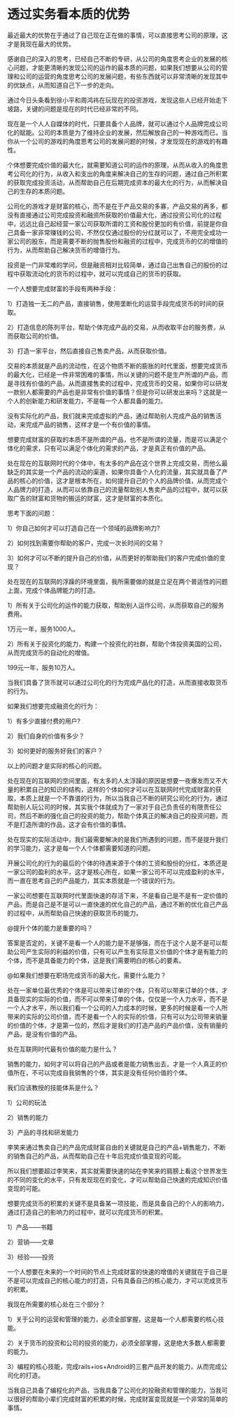 # 透过实务看本质的优势

最近最大的优势在于通过了自己现在正在做的事情，可以直接思考公司的原理，这才是我现在最大的优势。

感谢自己的深入的思考，已经自己不断的专研，从公司的角度思考企业的发展的核心问题，才能更清晰的发现公司的运作的最本质的问题，如果我们想要从公司的管理和公司的运营的角度思考公司的发展问题，有些东西就可以非常清晰的发现其中的优缺点，从而知道自己下一步的走向。

通过今日头条看到徐小平和周鸿祎在玩现在的投资游戏，发现这些人已经开始走下坡路，关键的问题是现在的时代已经非常的不同。

现在是一个人人自媒体的时代，只要具备个人品牌，就可以通过个人品牌完成公司化的赋能。公司的本质是为了维持企业的发展，然后解放自己的一种游戏而已，当你从一个公司的游戏的角度思考公司的发展问题的时候，才发现现在的游戏的有趣性。

个体想要完成价值的最大化，就需要知道公司的运作的原理，从而从收入的角度思考公司化的行为，从收入和支出的角度来解决自己的生存的问题，通过自己所积累的获取完成投资活动，从而帮助自己在后期完成资本的最大化的行为，从而解决自己的生存的本质问题。

公司化的游戏才是财富的核心，而不是在于产品交易的多寡，产品交易的再多，都没有直接通过公司完成投资和融资所获取的价值最大化，通过投资公司化的过程中，远远比自己起经营一家公司获取所谓的工资和股份更加的有价值，前提是你自己具备一家非常赚钱的公司，不然仅仅通过股份的分红就可以了，不用完全成功一家公司的股东，而是需要不断的抛售股份和融资的过程中，完成货币的亿的增值的行为，从而帮助自己解决货币的增值行为。

投资是一门非常难的学问，但是融资相对比较简单，通过自己出售自己的股份的过程中获取流动化的货币的过程中，就可以完成自己的货币的获取。

一个人想要完成财富的手段有两种手段：

1）打造独一无二的产品，直接销售，使用垄断化的运营手段完成货币的时间的获取。

2）打造信息的陈列平台，帮助个体完成产品的交易，从而收取平台的服务费，从而获取公司的价值。

3）打造一家平台，然后直接自己售卖产品，从而获取价值。

交易的本质就是产品的流动性，在这个物质不断的膨胀的时代里面，想要完成货币的最大化，已经是一件非常困难的事情，所以关键的问题不是生产所谓的产品，而是寻找有价值的产品，从而直接售卖的过程中，完成货币的交易，如果你可以研发一款别人都需要的产品也是非常有价值的事情？但是你可以研发出来吗？这就是一个人的创新能力和研发能力，不是每一个人都具备的能力。

没有实际化的产品，我们就来完成虚拟的产品，通过帮助别人完成产品的销售活动，来完成产品的销售，这样才是一个有价值的事情。

想要完成财富的获取的本质不是所谓的产品，也不是所谓的流量，而是可以满足个体化的需求，只有可以满足个体化的需求的产品，才是真正有价值的产品。

处在现在的互联网时代的个体中，有太多的产品在这个世界上完成交易，而他么最缺乏的其实是一个产品的流动的渠道，如果你具备个人化的流量，其实就具备了产品的核心的价值，这才是根本所在，如何提升自己的个人的品牌价值，从而完成个人品牌力的打造，从而可以依靠自己的流量帮助别人售卖产品的过程中，就可以获取广告的财富和货物的搬运的财富，这才是财富的本质化。

思考下面的问题：

1）你自己如何才可以打造自己在一个领域的品牌影响力?

2）如何找到需要你帮助的客户，完成一次长时间的交易？

3）如何才可以不断的提升自己的价值，从而更好的帮助我们的客户完成价值的变现？

处在现在的互联网的浮躁的环境里面，我所需要做的就是立足在两个普适性的问题上面，完成个体品牌能力的打造。

1）所有关于公司化的运作的能力获取，帮助别人运作公司，从而获取自己的服务费用。

1万元一年，服务1000人。

2）所有关于投资化的能力，构建一个投资化的社群，帮助个体投资美国的公司，从而完成货币的自动化的增值。

199元一年，服务10万人。

当我们具备了货币就可以通过公司化的行为完成产品化的打造，从而直接收取货币的行为。

如果我们想要完成融资化的行为：

1）有多少直接付费的用户?

2）我们自身的价值有多少？

3）如何更好的服务好我们的客户？

以上的问题才是实际的核心的问题。

处在现在的互联网的空间里面，有太多的人太浮躁的原因是想要一夜爆发而又不大量的积累自己的知识的结构，这样的个体如何才可以在互联网时代完成财富的获取，本质上就是一个不靠谱的行为，所以当我自己不断的研究公司化的行为，通过帮助别人玩公司的时候，其实我个体就成为了一家对于自己负责任的有限责任公司，然后不断的强化自己的投资的能力，帮助个体真正的解决自己的投资问题，而不是打造所谓的作品，这才会有价值的事情。

处在现实的实际活动中，我们最需要解决的是我们所遇到的问题，而不是提升我们的学习能力，这才是每一个人个体都需要知道的问题。

开展公司化的行为的最后的个体的待遇来源于个体的工资和股份的分红，本质还是一家公司的盈利的水平，这才是核心所在，如果一家公司不可以完成盈利的水平，而一直在思考自己的产品能力，其实本质就是一个错误的行为。

一家公司想要在互联网时代里面快速的存活下来，不是看自己是不是有一定价值的产品，而是自己是不是可以一直快速的优化自己的产品，通过不断的优化自己产品的过程中，从而帮助自己快速的获取货币的能力。

@提升个体的能力是重要的吗？

答案是否定的，关键不是看一个人的能力是不是够强，而在于这个人是不是可以帮助公司产生实际的利益的价值，只有可以产生有实际意义价值的个体才是有能力的个体，而不是具备能力的个体，这是我们需要明白的核心的要素。

@如果我们想要在职场完成货币的最大化，需要什么能力？

处在一家单位最优秀的个体是可以带来订单的个体，只有可以带来订单的个体，才具备现实的实际的价值，而不可以带来订单的个体，仅仅是一个人力水平，而不是一个人才水平，所以我们看一个公司的人力成本的时候，更多的时候是看一个人所带来的实际的公司价值，而不是看一个人的实际的价值，只有可以为公司带来销量的价值的个体，才是第一位的，然后才是我们的打造产品的产品价值，没有销量的产品，是没有价值的产品。

处在互联网时代最有价值的能力是什么？

销售的能力，如何才可以将自己的产品或者是能力销售出去，才是一个人真正的价值所在，不可以完成自我销售的个体，其实是没有任何价值的个体。

我们应该教授的技能体系是什么？

1）公司的玩法

2）销售的能力

3）产品的寻找和研发能力

李笑来通过售卖自己的产品完成财富自由的关键就是自己的产品+销售能力，不断的销售自己的产品，从而帮助自己在十年后完成价值变现的可能。

所以我们想要超过李笑来，其实就需要快速的站在李笑来的肩膀上看这个世界发生的不同的变化的水平，只有发现现在的变化，才可以帮助自己快速的完成知识价值变现的可能。

想要完成货币的积累的关键不是具备某一项技能，而是具备自己的个人的影响力，通过打造自己的影响力的过程中，就可以完成货币的积累。

1）产品——书籍

2）营销——文章

3）经验——投资

一个人想要在未来的一个时间的节点上完成财富的快速的增值的关键就在于自己是不是可以完成自己的核心能力的打造，只有具备自己的核心能力，才可以完成货币的积累。

我现在所需要的核心处在三个部分？

1）关于公司的运营和管理的能力，必须全部掌握，这是每一个人都需要的核心技能。

2）关于货币的投资和公司的投资的能力，必须全部掌握，这是绝大多数人都需要的能力。

3）编程的核心技能，完成rails+ios+Android的三套产品开发的能力，从而完成公司化的打造。

当我自己具备了编程化的产品，当我具备了公司化的投融资和管理的能力，当我可以很好的帮助小辈们完成财富的积累的时候，完成财富变现就是一个非常的简单的事情。
